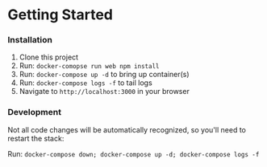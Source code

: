 # Getting Started

### Installation

1. Clone this project
1. Run: `docker-comopse run web npm install`
1. Run: `docker-compose up -d` to bring up container(s)
1. Run: `docker-compose logs -f` to tail logs
1. Navigate to `http://localhost:3000` in your browser

### Development

Not all code changes will be automatically recognized, so you'll need to restart the stack:

Run: `docker-compose down; docker-compose up -d; docker-compose logs -f`
